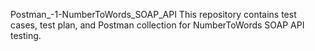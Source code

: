 Postman_-1-NumberToWords_SOAP_API
This repository contains test cases, test plan, and Postman collection for NumberToWords SOAP API testing.
